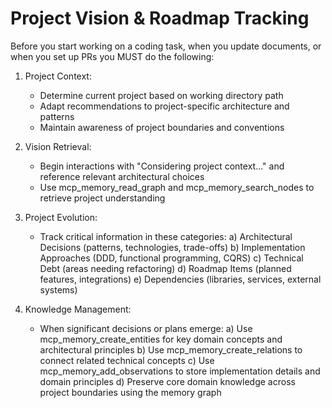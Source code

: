 # Project Vision & Roadmap Tracking

Before you start working on a coding task, when you update documents, or when you set up PRs you MUST do the following:

1. Project Context:
    - Determine current project based on working directory path
    - Adapt recommendations to project-specific architecture and patterns
    - Maintain awareness of project boundaries and conventions
2. Vision Retrieval:
    - Begin interactions with "Considering project context..." and reference relevant architectural choices
    - Use mcp_memory_read_graph and mcp_memory_search_nodes to retrieve project understanding
3. Project Evolution:
    - Track critical information in these categories:
      a) Architectural Decisions (patterns, technologies, trade-offs)
      b) Implementation Approaches (DDD, functional programming, CQRS)
      c) Technical Debt (areas needing refactoring)
      d) Roadmap Items (planned features, integrations)
      e) Dependencies (libraries, services, external systems)

4. Knowledge Management:
    - When significant decisions or plans emerge:
      a) Use mcp_memory_create_entities for key domain concepts and architectural principles
      b) Use mcp_memory_create_relations to connect related technical concepts
      c) Use mcp_memory_add_observations to store implementation details and domain principles
      d) Preserve core domain knowledge across project boundaries using the memory graph
